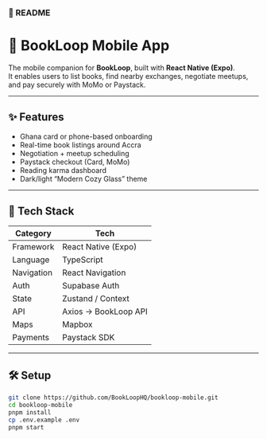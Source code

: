 ### 📘 README


# 📲 BookLoop Mobile App

The mobile companion for **BookLoop**, built with **React Native (Expo)**.  
It enables users to list books, find nearby exchanges, negotiate meetups, and pay securely with MoMo or Paystack.

---

## ✨ Features
- Ghana card or phone-based onboarding
- Real-time book listings around Accra
- Negotiation + meetup scheduling
- Paystack checkout (Card, MoMo)
- Reading karma dashboard
- Dark/light “Modern Cozy Glass” theme

---

## 🧩 Tech Stack
| Category | Tech |
|-----------|------|
| Framework | React Native (Expo) |
| Language | TypeScript |
| Navigation | React Navigation |
| Auth | Supabase Auth |
| State | Zustand / Context |
| API | Axios → BookLoop API |
| Maps | Mapbox |
| Payments | Paystack SDK |

---

## 🛠️ Setup
```bash
git clone https://github.com/BookLoopHQ/bookloop-mobile.git
cd bookloop-mobile
pnpm install
cp .env.example .env
pnpm start
